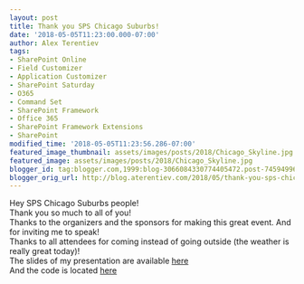 ```yaml
---
layout: post
title: Thank you SPS Chicago Suburbs!
date: '2018-05-05T11:23:00.000-07:00'
author: Alex Terentiev
tags:
- SharePoint Online
- Field Customizer
- Application Customizer
- SharePoint Saturday
- O365
- Command Set
- SharePoint Framework
- Office 365
- SharePoint Framework Extensions
- SharePoint
modified_time: '2018-05-05T11:23:56.286-07:00'
featured_image_thumbnail: assets/images/posts/2018/Chicago_Skyline.jpg
featured_image: assets/images/posts/2018/Chicago_Skyline.jpg
blogger_id: tag:blogger.com,1999:blog-3066084330774405472.post-7459499635335969691
blogger_orig_url: http://blog.aterentiev.com/2018/05/thank-you-sps-chicago-suburbs.html
---
```


Hey SPS Chicago Suburbs people!<br />Thank you so much to all of you!<br />Thanks to the organizers and the sponsors for making this great event. And for inviting me to speak!<br />Thanks to all attendees for coming instead of going outside (the weather is really great today)!<br />The slides of my presentation are available <a href="https://goo.gl/GvWYmk" target="_blank">here</a><br />And the code is located <a href="https://github.com/AJIXuMuK/demos/tree/master/field-customizer" target="_blank">here</a>